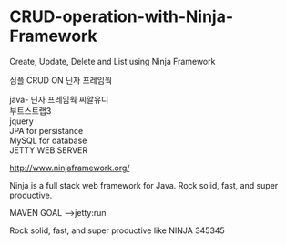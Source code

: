 # CRUD-operation-with-Ninja-Framework
Create, Update, Delete and List using Ninja Framework

  심플 CRUD ON 닌자 프레임웍


java-  닌자 프레임웍 씨알유디<BR/>
부트스트랩3<BR/>
jquery<BR/>
JPA for persistance<BR/>
MySQL for database<BR/>
JETTY WEB SERVER

http://www.ninjaframework.org/

Ninja is a full stack web framework for Java.
Rock solid, fast, and super productive.



MAVEN GOAL -->jetty:run<br/>

Rock solid, fast, and super productive like NINJA
345345
